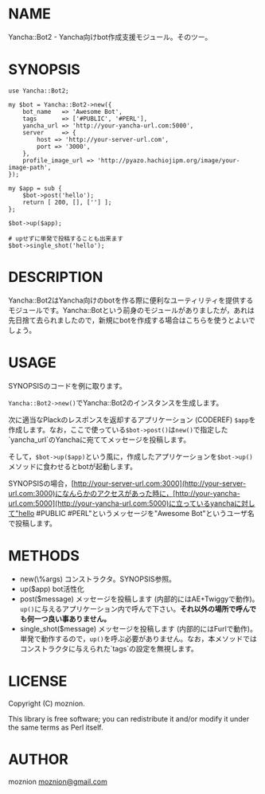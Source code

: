 # NAME

Yancha::Bot2 - Yancha向けbot作成支援モジュール。そのツー。

# SYNOPSIS

    use Yancha::Bot2;

    my $bot = Yancha::Bot2->new({
        bot_name   => 'Awesome Bot',
        tags       => ['#PUBLIC', '#PERL'],
        yancha_url => 'http://your-yancha-url.com:5000',
        server     => {
            host => 'http://your-server-url.com',
            port => '3000',
        },
        profile_image_url => 'http://pyazo.hachiojipm.org/image/your-image-path',
    });

    my $app = sub {
        $bot->post('hello');
        return [ 200, [], [''] ];
    };

    $bot->up($app);

    # upせずに単発で投稿することも出来ます
    $bot->single_shot('hello');

# DESCRIPTION

Yancha::Bot2はYancha向けのbotを作る際に便利なユーティリティを提供するモジュールです。Yancha::Botという前身のモジュールがありましたが，あれは先日捨て去られましたので，新規にbotを作成する場合はこちらを使うとよいでしょう。

# USAGE

SYNOPSISのコードを例に取ります。

`Yancha::Bot2->new()`でYancha::Bot2のインスタンスを生成します。

次に適当なPlackのレスポンスを返却するアプリケーション (CODEREF) `$app`を作成します。なお，ここで使っている`$bot->post()`は`new()`で指定した\`yancha\_url\`のYanchaに宛ててメッセージを投稿します。

そして，`$bot->up($app)`という風に，作成したアプリケーションを`$bot->up()`メソッドに食わせるとbotが起動します。

SYNOPSISの場合，[http://your-server-url.com:3000](http://your-server-url.com:3000)になんらかのアクセスがあった時に，[http://your-yancha-url.com:5000](http://your-yancha-url.com:5000)に立っているyanchaに対して"hello \#PUBLIC \#PERL"というメッセージを"Awesome Bot"というユーザ名で投稿します。

# METHODS

- new(\\%args)
コンストラクタ。SYNOPSIS参照。
- up($app)
bot活性化
- post($message)
メッセージを投稿します (内部的にはAE+Twiggyで動作)。 `up()`に与えるアプリケーション内で呼んで下さい。__それ以外の場所で呼んでも何一つ良い事ありません。__
- single\_shot($message)
メッセージを投稿します (内部的にはFurlで動作)。単発で動作するので，`up()`を呼ぶ必要がありません。なお，本メソッドではコンストラクタに与えられた\`tags\`の設定を無視します。

# LICENSE

Copyright (C) moznion.

This library is free software; you can redistribute it and/or modify
it under the same terms as Perl itself.

# AUTHOR

moznion <moznion@gmail.com>

